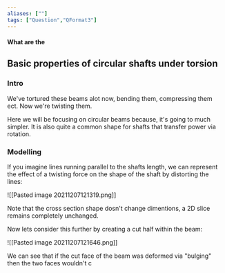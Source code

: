 ```yaml
---
aliases: [""]
tags: ["Question","QFormat3"]
---
```


#### What are the
## Basic properties of circular shafts under torsion

### Intro

We've tortured these beams alot now, bending them, compressing them ect. Now we're twisting them.

Here we will be focusing on circular beams because, it's going to much simpler. It is also quite a common shape for shafts that transfer power via rotation.

### Modelling
If you imagine lines running parallel to the shafts length, we can represent the effect of a twisting force on the shape of the shaft by distorting the lines:

![[Pasted image 20211207121319.png]]

Note that the cross section shape dosn't change dimentions, a 2D slice remains completely unchanged.

Now lets consider this further by creating a cut half within the beam:

![[Pasted image 20211207121646.png]]

We can see that if the cut face of the beam was deformed via "bulging" then the two faces wouldn't c